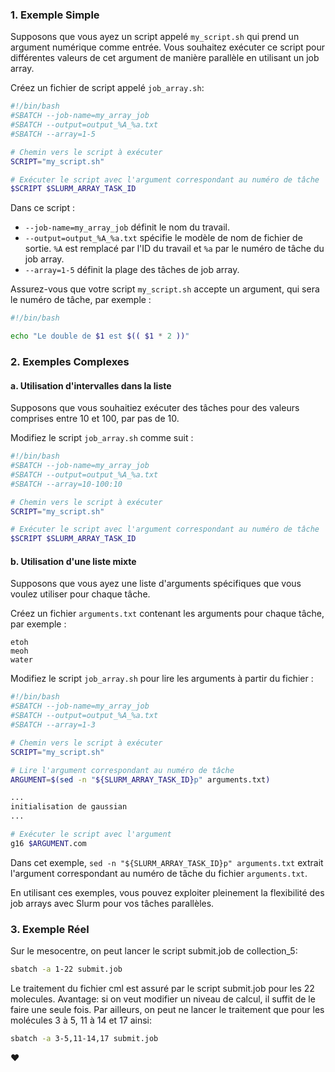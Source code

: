 ### 1. Exemple Simple
Supposons que vous ayez un script appelé `my_script.sh` qui prend un argument numérique comme entrée. Vous souhaitez exécuter ce script pour différentes valeurs de cet argument de manière parallèle en utilisant un job array.

Créez un fichier de script appelé `job_array.sh`:

```bash
#!/bin/bash
#SBATCH --job-name=my_array_job
#SBATCH --output=output_%A_%a.txt
#SBATCH --array=1-5

# Chemin vers le script à exécuter
SCRIPT="my_script.sh"

# Exécuter le script avec l'argument correspondant au numéro de tâche
$SCRIPT $SLURM_ARRAY_TASK_ID
```

Dans ce script :
- `--job-name=my_array_job` définit le nom du travail.
- `--output=output_%A_%a.txt` spécifie le modèle de nom de fichier de sortie. `%A` est remplacé par l'ID du travail et `%a` par le numéro de tâche du job array.
- `--array=1-5` définit la plage des tâches de job array.

Assurez-vous que votre script `my_script.sh` accepte un argument, qui sera le numéro de tâche, par exemple :

```bash
#!/bin/bash

echo "Le double de $1 est $(( $1 * 2 ))"
```

### 2. Exemples Complexes

#### a. Utilisation d'intervalles dans la liste
Supposons que vous souhaitiez exécuter des tâches pour des valeurs comprises entre 10 et 100, par pas de 10.

Modifiez le script `job_array.sh` comme suit :

```bash
#!/bin/bash
#SBATCH --job-name=my_array_job
#SBATCH --output=output_%A_%a.txt
#SBATCH --array=10-100:10

# Chemin vers le script à exécuter
SCRIPT="my_script.sh"

# Exécuter le script avec l'argument correspondant au numéro de tâche
$SCRIPT $SLURM_ARRAY_TASK_ID
```

#### b. Utilisation d'une liste mixte
Supposons que vous ayez une liste d'arguments spécifiques que vous voulez utiliser pour chaque tâche.

Créez un fichier `arguments.txt` contenant les arguments pour chaque tâche, par exemple :

```plaintext
etoh
meoh
water
```

Modifiez le script `job_array.sh` pour lire les arguments à partir du fichier :

```bash
#!/bin/bash
#SBATCH --job-name=my_array_job
#SBATCH --output=output_%A_%a.txt
#SBATCH --array=1-3

# Chemin vers le script à exécuter
SCRIPT="my_script.sh"

# Lire l'argument correspondant au numéro de tâche
ARGUMENT=$(sed -n "${SLURM_ARRAY_TASK_ID}p" arguments.txt)

...
initialisation de gaussian
...

# Exécuter le script avec l'argument
g16 $ARGUMENT.com
```

Dans cet exemple, `sed -n "${SLURM_ARRAY_TASK_ID}p" arguments.txt` extrait l'argument correspondant au numéro de tâche du fichier `arguments.txt`.

En utilisant ces exemples, vous pouvez exploiter pleinement la flexibilité des job arrays avec Slurm pour vos tâches parallèles.

### 3. Exemple Réel
Sur le mesocentre, on peut lancer le script submit.job de collection_5:

```bash
sbatch -a 1-22 submit.job
```

Le traitement du fichier cml est assuré par le script submit.job pour les 22 molecules.
Avantage: si on veut modifier un niveau de calcul, il suffit de le faire une seule fois.
Par ailleurs, on peut ne lancer le traitement que pour les molécules 3 à 5, 11 à 14 et 17 ainsi:

```bash
sbatch -a 3-5,11-14,17 submit.job
```

:heart:
